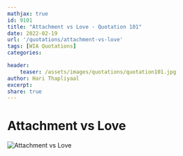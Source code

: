 ```yaml
---
mathjax: true
id: 9101
title: "Attachment vs Love - Quotation 101"
date: 2022-02-19
url: '/quotations/attachment-vs-love'
tags: [WIA Quotations] 
categories: 

header:
    teaser: /assets/images/quotations/quotation101.jpg
author: Hari Thapliyaal 
excerpt:
share: true 
---
```


# Attachment vs Love

![Attachment vs Love](/assets/images/quotations/quotation101.jpg)
